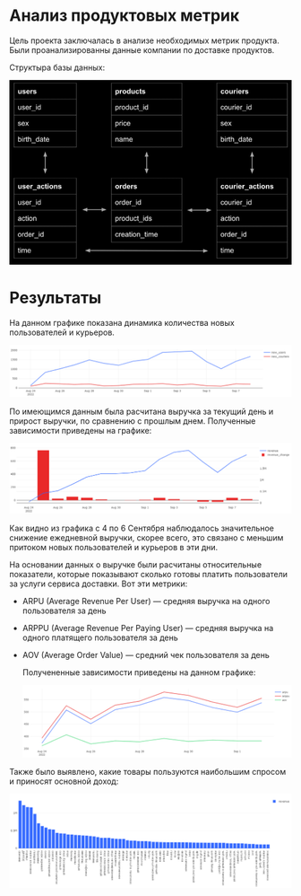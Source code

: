 # Анализ продуктовых метрик

Цель проекта заключалась в анализе необходимых метрик продукта. Были проанализированны данные компании по доставке продуктов.

Структыра базы данных:

![](https://github.com/Sergei1012/Analysis_of_product_metrics/blob/master/Структура%20БД.png)

# Результаты

На данном графике показана динамика количества новых пользователей и курьеров.

![](https://github.com/Sergei1012/Analysis_of_product_metrics/blob/master/Графики/Динамика%20количества%20пользователей%20и%20курьеров.png)

По имеющимся данным была расчитана выручка за текущий день и прирост выручки, по сравнению с прошлым днем. Полученные зависимости приведены на графике:

![](https://github.com/Sergei1012/Analysis_of_product_metrics/blob/master/Графики/Выручка.png)

Как видно из графика с 4 по 6 Сентября наблюдалось значительное снижение ежедневной выручки, скорее всего, это связано с меньшим притоком новых пользователей и курьеров в эти дни.

На основании данных о выручке были расчитаны относительные показатели, которые показывают сколько готовы платить пользователи за услуги сервиса доставки. Вот эти метрики:
- ARPU (Average Revenue Per User) — средняя выручка на одного пользователя за день
- ARPPU (Average Revenue Per Paying User) — средняя выручка на одного платящего пользователя за день
- AOV (Average Order Value) — средний чек пользователя за день

  Получененные зависимости приведены на данном графике:

  ![](https://github.com/Sergei1012/Analysis_of_product_metrics/blob/master/Графики/ARPU.png)

Также было выявлено, какие товары пользуются наибольшим спросом и приносят основной доход:

![](https://github.com/Sergei1012/Analysis_of_product_metrics/blob/master/Графики/Распределение%20продуктов%20в%20зависимости%20от%20выручки.png)
